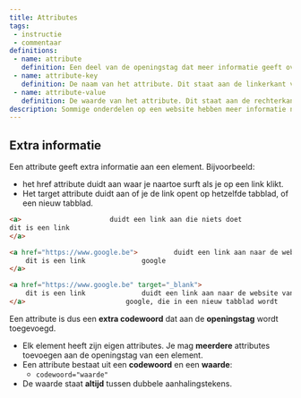 ```yaml
---
title: Attributes
tags: 
 - instructie
 - commentaar
definitions:
 - name: attribute
   definition: Een deel van de openingstag dat meer informatie geeft over het element.
 - name: attribute-key
   definition: De naam van het attribute. Dit staat aan de linkerkant van het = teken.
 - name: attribute-value
   definition: De waarde van het attribute. Dit staat aan de rechterkant van het = teken.
description: Sommige onderdelen op een website hebben meer informatie nodig. HTML gebruikt attributes om deze extra informatie aan te duiden. In dit hoofdstuk leer je werken met attributes.
---
```




## Extra informatie

Een attribute geeft extra informatie aan een element. Bijvoorbeeld:



*   het href attribute duidt aan waar je naartoe surft als je op een link klikt.
*   Het target attribute duidt aan of je de link opent op hetzelfde tabblad, of een nieuw tabblad.

``` html
<a>						 duidt een link aan die niets doet
dit is een link
</a>

<a href="https://www.google.be">	  	 duidt een link aan naar de website van 
	dit is een link			  	 google
</a>

<a href="https://www.google.be" target="_blank">
	dit is een link			 	 duidt een link aan naar de website van 
</a>			  			 google, die in een nieuw tabblad wordt 
```



Een attribute is dus een **extra codewoord** dat aan de **openingstag** wordt toegevoegd. 



*   Elk element heeft zijn eigen attributes. Je mag **meerdere** attributes toevoegen aan de openingstag van een element.
*   Een attribute bestaat uit een **codewoord** en een **waarde**:
    *   `codewoord="waarde"`
*   De waarde staat **altijd** tussen dubbele aanhalingstekens.



